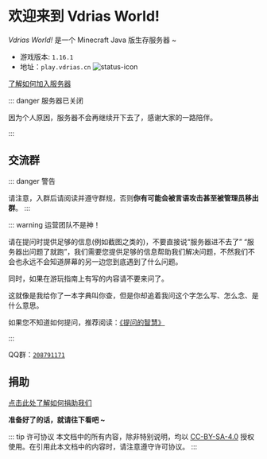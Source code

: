 # 欢迎来到 Vdrias World!

*Vdrias World!* 是一个 Minecraft Java 版生存服务器 ~

- 游戏版本: `1.16.1`
- 地址：`play.vdrias.cn`  ![status-icon](https://mcstatus.glavo.site/status-icon?addr=play.vdrias.cn)

[了解如何加入服务器](/get-started#加入)

::: danger 服务器已关闭

因为个人原因，服务器不会再继续开下去了，感谢大家的一路陪伴。

:::

## 交流群

::: danger 警告

请注意，入群后请阅读并遵守群规，否则**你有可能会被言语攻击甚至被管理员移出群**。
:::

::: warning 运营团队不是神！

请在提问时提供足够的信息(例如截图之类的)，不要直接说“服务器进不去了” “服务器出问题了就跑”，我们需要您提供足够的信息帮助我们解决问题，不然我们不会也永远不会知道屏幕的另一边您到底遇到了什么问题。

同时，如果在游玩指南上有写的内容请不要来问了。

这就像是我给你了一本字典叫你查，但是你却追着我问这个字怎么写、怎么念、是什么意思。

如果您不知道如何提问，推荐阅读：[《提问的智慧》](https://github.com/ryanhanwu/How-To-Ask-Questions-The-Smart-Way/blob/master/README-zh_CN.md)

:::

QQ群：[`208791171`](https://jq.qq.com/?_wv=1027&k=aXIUvT35)

## 捐助
[点击此处了解如何捐助我们](/donate)

**准备好了的话，就请往下看吧 ~**

::: tip 许可协议
本文档中的所有内容，除非特别说明，均以 [CC-BY-SA-4.0](https://creativecommons.org/licenses/by-sa/4.0/deed.zh) 授权使用。在引用此本文档中的内容时，请注意遵守许可协议。
:::

